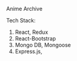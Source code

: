 Anime Archive

Tech Stack:
1. React, Redux
2. React-Bootstrap
3. Mongo DB, Mongoose
4. Express.js, 
